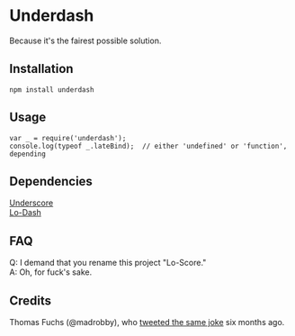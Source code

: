# Underdash #

Because it's the fairest possible solution.

## Installation ##

    npm install underdash

## Usage ##

    var _ = require('underdash');
    console.log(typeof _.lateBind);  // either 'undefined' or 'function', depending

## Dependencies ##

[Underscore](http://underscorejs.org/)  
[Lo-Dash](http://lodash.com/)

## FAQ ##

Q: I demand that you rename this project "Lo-Score."  
A: Oh, for fuck's sake.

## Credits ##

Thomas Fuchs (@madrobby), who [tweeted the same joke](https://twitter.com/thomasfuchs/status/195554665969098752) six months ago.
